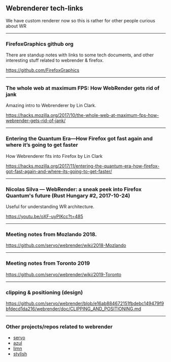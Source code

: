 ## Webrenderer tech-links
We have custom renderer now so this is rather for other people curious about WR

---

### FirefoxGraphics github org

There are standup notes with links to some tech documents, and other interesting stuff related to webrender & firefox.

https://github.com/FirefoxGraphics

---

### The whole web at maximum FPS: How WebRender gets rid of jank

Amazing intro to Webrenderer by Lin Clark.

https://hacks.mozilla.org/2017/10/the-whole-web-at-maximum-fps-how-webrender-gets-rid-of-jank/

---

### Entering the Quantum Era—How Firefox got fast again and where it’s going to get faster

How Webrenderer fits into Firefox by Lin Clark

https://hacks.mozilla.org/2017/11/entering-the-quantum-era-how-firefox-got-fast-again-and-where-its-going-to-get-faster/

---

### Nicolas Silva — WebRender: a sneak peek into Firefox Quantum's future (Rust Hungary #2, 2017-10-24)

Useful for understanding WR architecture.

https://youtu.be/oXF-uyPIKcc?t=485

---

### Meeting notes from Mozlando 2018.

https://github.com/servo/webrender/wiki/2018-Mozlando

---

### Meeting notes from Toronto 2019

https://github.com/servo/webrender/wiki/2019-Toronto

---

### clipping & positioning (design)
https://github.com/servo/webrender/blob/e16ab884672151fbdebc149479f9bfdecd1da216/webrender/doc/CLIPPING_AND_POSITIONING.md

---

### Other projects/repos related to webrender
- [servo](https://github.com/servo/servo)
- [azul](https://github.com/maps4print/azul)
- [limn](https://github.com/christolliday/limn)
- [stylish](https://github.com/Thinkofname/stylish)
